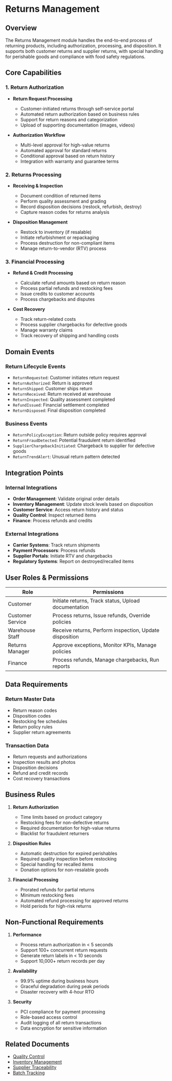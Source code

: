 # Returns Management

## Overview
The Returns Management module handles the end-to-end process of returning products, including authorization, processing, and disposition. It supports both customer returns and supplier returns, with special handling for perishable goods and compliance with food safety regulations.

## Core Capabilities

### 1. Return Authorization
- **Return Request Processing**
  - Customer-initiated returns through self-service portal
  - Automated return authorization based on business rules
  - Support for return reasons and categorization
  - Upload of supporting documentation (images, videos)

- **Authorization Workflow**
  - Multi-level approval for high-value returns
  - Automated approval for standard returns
  - Conditional approval based on return history
  - Integration with warranty and guarantee terms

### 2. Returns Processing
- **Receiving & Inspection**
  - Document condition of returned items
  - Perform quality assessment and grading
  - Record disposition decisions (restock, refurbish, destroy)
  - Capture reason codes for returns analysis

- **Disposition Management**
  - Restock to inventory (if resalable)
  - Initiate refurbishment or repackaging
  - Process destruction for non-compliant items
  - Manage return-to-vendor (RTV) process

### 3. Financial Processing
- **Refund & Credit Processing**
  - Calculate refund amounts based on return reason
  - Process partial refunds and restocking fees
  - Issue credits to customer accounts
  - Process chargebacks and disputes

- **Cost Recovery**
  - Track return-related costs
  - Process supplier chargebacks for defective goods
  - Manage warranty claims
  - Track recovery of shipping and handling costs

## Domain Events

### Return Lifecycle Events
- `ReturnRequested`: Customer initiates return request
- `ReturnAuthorized`: Return is approved
- `ReturnShipped`: Customer ships return
- `ReturnReceived`: Return received at warehouse
- `ReturnInspected`: Quality assessment completed
- `RefundIssued`: Financial settlement completed
- `ReturnDisposed`: Final disposition completed

### Business Events
- `ReturnPolicyException`: Return outside policy requires approval
- `ReturnFraudDetected`: Potential fraudulent return identified
- `SupplierChargebackInitiated`: Chargeback to supplier for defective goods
- `ReturnTrendAlert`: Unusual return pattern detected

## Integration Points

### Internal Integrations
- **Order Management**: Validate original order details
- **Inventory Management**: Update stock levels based on disposition
- **Customer Service**: Access return history and status
- **Quality Control**: Inspect returned items
- **Finance**: Process refunds and credits

### External Integrations
- **Carrier Systems**: Track return shipments
- **Payment Processors**: Process refunds
- **Supplier Portals**: Initiate RTV and chargebacks
- **Regulatory Systems**: Report on destroyed/recalled items

## User Roles & Permissions

| Role | Permissions |
|------|-------------|
| Customer | Initiate returns, Track status, Upload documentation |
| Customer Service | Process returns, Issue refunds, Override policies |
| Warehouse Staff | Receive returns, Perform inspection, Update disposition |
| Returns Manager | Approve exceptions, Monitor KPIs, Manage policies |
| Finance | Process refunds, Manage chargebacks, Run reports |

## Data Requirements

### Return Master Data
- Return reason codes
- Disposition codes
- Restocking fee schedules
- Return policy rules
- Supplier return agreements

### Transaction Data
- Return requests and authorizations
- Inspection results and photos
- Disposition decisions
- Refund and credit records
- Cost recovery transactions

## Business Rules

1. **Return Authorization**
   - Time limits based on product category
   - Restocking fees for non-defective returns
   - Required documentation for high-value returns
   - Blacklist for fraudulent returners

2. **Disposition Rules**
   - Automatic destruction for expired perishables
   - Required quality inspection before restocking
   - Special handling for recalled items
   - Donation options for non-resalable goods

3. **Financial Processing**
   - Prorated refunds for partial returns
   - Minimum restocking fees
   - Automated refund processing for approved returns
   - Hold periods for high-risk returns

## Non-Functional Requirements

1. **Performance**
   - Process return authorization in < 5 seconds
   - Support 100+ concurrent return requests
   - Generate return labels in < 10 seconds
   - Support 10,000+ return records per day

2. **Availability**
   - 99.9% uptime during business hours
   - Graceful degradation during peak periods
   - Disaster recovery with 4-hour RTO

3. **Security**
   - PCI compliance for payment processing
   - Role-based access control
   - Audit logging of all return transactions
   - Data encryption for sensitive information

## Related Documents
- [Quality Control](./quality_control.md)
- [Inventory Management](./inventory.md)
- [Supplier Traceability](./supplier_traceability.md)
- [Batch Tracking](./batch_tracking.md)
